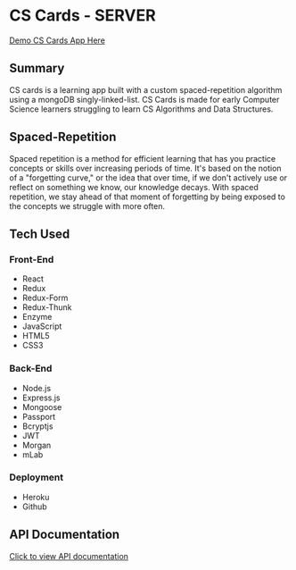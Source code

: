# CS Cards - SERVER

[Demo CS Cards App Here](https://client-cs-cards.herokuapp.com/)


## Summary
CS cards is a learning app built with a custom spaced-repetition algorithm using a mongoDB singly-linked-list.  CS Cards is made for early Computer Science learners struggling to learn CS Algorithms and Data Structures.

## Spaced-Repetition
Spaced repetition is a method for efficient learning that has you practice concepts or skills over increasing periods of time. It's based on the notion of a "forgetting curve," or the idea that over time, if we don't actively use or reflect on something we know, our knowledge decays. With spaced repetition, we stay ahead of that moment of forgetting by being exposed to the concepts we struggle with more often.

## Tech Used

### Front-End
* React
* Redux
* Redux-Form
* Redux-Thunk
* Enzyme
* JavaScript
* HTML5
* CSS3

### Back-End
* Node.js
* Express.js
* Mongoose
* Passport
* Bcryptjs
* JWT
* Morgan
* mLab


### Deployment
* Heroku
* Github

## API Documentation
[Click to view API documentation](https://documenter.getpostman.com/view/4458639/RWgrxxhd)